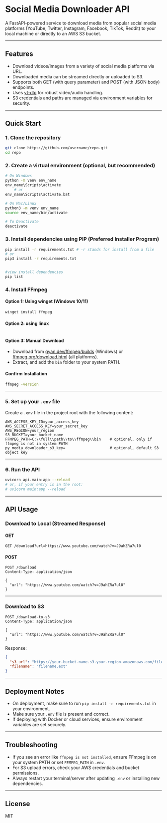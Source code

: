 # Social Media Downloader API

A FastAPI-powered service to download media from popular social media platforms (YouTube, Twitter, Instagram, Facebook, TikTok, Reddit) to your local machine or directly to an AWS S3 bucket.

---

## Features

- Download videos/images from a variety of social media platforms via URL.
- Downloaded media can be streamed directly or uploaded to S3.
- Supports both GET (with query parameter) and POST (with JSON body) endpoints.
- Uses [yt-dlp](https://github.com/yt-dlp/yt-dlp) for robust video/audio handling.
- S3 credentials and paths are managed via environment variables for security.

---

## Quick Start

### 1. Clone the repository

```bash
git clone https://github.com/username/repo.git
cd repo
```

### 2. Create a virtual environment (optional, but recommended)

```bash
# On Windows
python -m venv env_name
env_name\Scripts\activate 
    # or 
env_name\Scripts\activate.bat

# On Mac/Linux
python3 -m venv env_name
source env_name/bin/activate

# To Deactivate 
deactivate 
```

### 3. Install dependencies using PIP (Preferred Installer Program)
```bash
pip install -r requirements.txt # -r stands for install from a file
# or 
pip3 install -r requirements.txt


#view install dependencies
pip list
```

### 4. Install FFmpeg

#### Option 1: Using winget (Windows 10/11)
```powershell
winget install ffmpeg
```

#### Option 2: using linux
``` bash


```


#### Option 3: Manual Download

- Download from [gyan.dev/ffmpeg/builds](https://www.gyan.dev/ffmpeg/builds/) (Windows) or [ffmpeg.org/download.html](https://ffmpeg.org/download.html) (all platforms).
- Extract, and add the `bin` folder to your system PATH.

#### Confirm Installation

```bash
ffmpeg -version
```

---

### 5. Set up your `.env` file

Create a `.env` file in the project root with the following content:

```env
AWS_ACCESS_KEY_ID=your_access_key
AWS_SECRET_ACCESS_KEY=your_secret_key
AWS_REGION=your_region
S3_BUCKET=your_bucket_name
FFMPEG_PATH=C:\\full\\path\\to\\ffmpeg\\bin    # optional, only if ffmpeg is not in system PATH
py_media_downloader_s3_key=                    # optional, default S3 object key
```

---

### 6. Run the API

```bash
uvicorn api.main:app --reload
# or, if your entry is in the root:
# uvicorn main:app --reload
```

---

## API Usage

### Download to Local (Streamed Response)

#### GET

```
GET /download?url=https://www.youtube.com/watch?v=J9ahZRa7ul0
```

#### POST

```http
POST /download
Content-Type: application/json

{
  "url": "https://www.youtube.com/watch?v=J9ahZRa7ul0"
}
```

---

### Download to S3

```http
POST /download-to-s3
Content-Type: application/json

{
  "url": "https://www.youtube.com/watch?v=J9ahZRa7ul0"
}
```

Response:
```json
{
  "s3_url": "https://your-bucket-name.s3.your-region.amazonaws.com/filename.ext",
  "filename": "filename.ext"
}
```

---

## Deployment Notes

- On deployment, make sure to run `pip install -r requirements.txt` in your environment.
- Make sure your `.env` file is present and correct.
- If deploying with Docker or cloud services, ensure environment variables are set securely.

---

## Troubleshooting

- If you see an error like `ffmpeg is not installed`, ensure FFmpeg is on your system PATH or set `FFMPEG_PATH` in `.env`.
- For S3 upload errors, check your AWS credentials and bucket permissions.
- Always restart your terminal/server after updating `.env` or installing new dependencies.

---

## License

MIT
